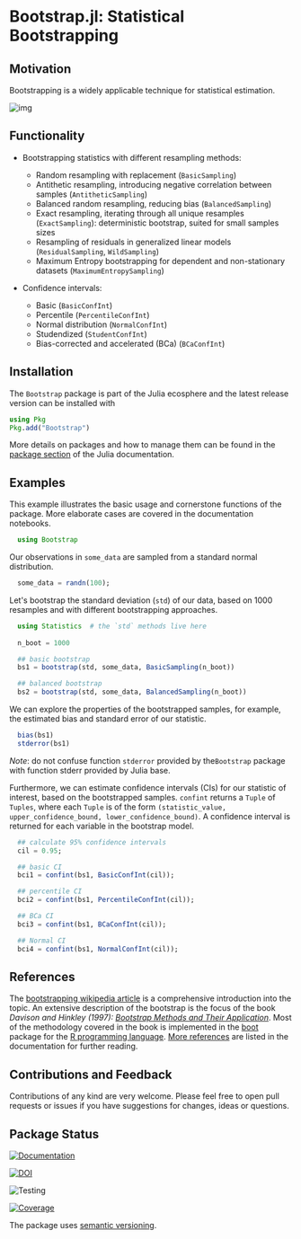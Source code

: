 # Bootstrap.jl: Statistical Bootstrapping


## Motivation

Bootstrapping is a widely applicable technique for statistical estimation.

![img](docs/src/assets/logo.png)


## Functionality

- Bootstrapping statistics with different resampling methods:
  - Random resampling with replacement (`BasicSampling`)
  - Antithetic resampling, introducing negative correlation between samples (`AntitheticSampling`)
  - Balanced random resampling, reducing bias (`BalancedSampling`)
  - Exact resampling, iterating through all unique resamples (`ExactSampling`):
    deterministic bootstrap, suited for small samples sizes
  - Resampling of residuals in generalized linear models (`ResidualSampling`, `WildSampling`)
  - Maximum Entropy bootstrapping for dependent and non-stationary datasets (`MaximumEntropySampling`)

- Confidence intervals:
  - Basic (`BasicConfInt`)
  - Percentile (`PercentileConfInt`)
  - Normal distribution (`NormalConfInt`)
  - Studendized (`StudentConfInt`)
  - Bias-corrected and accelerated (BCa) (`BCaConfInt`)


## Installation

The `Bootstrap` package is part of the Julia ecosphere and the latest release
version can be installed with

```julia
using Pkg
Pkg.add("Bootstrap")
```

More details on packages and how to manage them can be found in the [package
section](https://docs.julialang.org/en/v1/stdlib/Pkg/) of the Julia
documentation.


## Examples

This example illustrates the basic usage and cornerstone functions of the package.
More elaborate cases are covered in the documentation notebooks.

```julia
  using Bootstrap
```

Our observations in `some_data` are sampled from a standard normal distribution.

```julia
  some_data = randn(100);
```

Let's bootstrap the standard deviation (`std`) of our data, based on 1000
resamples and with different bootstrapping approaches.

```julia
  using Statistics  # the `std` methods live here
  
  n_boot = 1000

  ## basic bootstrap
  bs1 = bootstrap(std, some_data, BasicSampling(n_boot))

  ## balanced bootstrap
  bs2 = bootstrap(std, some_data, BalancedSampling(n_boot))
```

We can explore the properties of the bootstrapped samples, for example, the
estimated bias and standard error of our statistic.

```julia
  bias(bs1)
  stderror(bs1)
```

*Note*: do not confuse function ```stderror``` provided by the`Bootstrap` package with function stderr provided by Julia base.

Furthermore, we can estimate confidence intervals (CIs) for our statistic of
interest, based on the bootstrapped samples. `confint` returns a `Tuple` of `Tuples`,
where each `Tuple` is of the form `(statistic_value, upper_confidence_bound, lower_confidence_bound)`.
A confidence interval is returned for each variable in the bootstrap model.

```julia
  ## calculate 95% confidence intervals
  cil = 0.95;

  ## basic CI
  bci1 = confint(bs1, BasicConfInt(cil));

  ## percentile CI
  bci2 = confint(bs1, PercentileConfInt(cil));

  ## BCa CI
  bci3 = confint(bs1, BCaConfInt(cil));

  ## Normal CI
  bci4 = confint(bs1, NormalConfInt(cil));
```


## References

The [bootstrapping wikipedia article](https://en.wikipedia.org/wiki/Bootstrapping_(statistics))
is a comprehensive introduction into the topic.  An extensive description of the
bootstrap is the focus of the book *Davison and Hinkley (1997):
[Bootstrap Methods and Their Application](http://statwww.epfl.ch/davison/BMA/)*.
Most of the methodology covered in the book is implemented in the
[boot](https://cran.r-project.org/web/packages/boot/index.html) package for the
[R programming language](https://www.r-project.org/). [More references](docs/src/references.md)
are listed in the documentation for further reading.


## Contributions and Feedback

Contributions of any kind are very welcome. Please feel free to open pull
requests or issues if you have suggestions for changes, ideas or questions.


## Package Status

[![Documentation](https://img.shields.io/badge/docs-stable-blue.svg)](https://juliangehring.github.io/Bootstrap.jl/stable)

[![DOI](https://zenodo.org/badge/DOI/10.5281/zenodo.596080.svg)](https://doi.org/10.5281/zenodo.596080)

![Testing](https://github.com/juliangehring/Bootstrap.jl/workflows/Testing/badge.svg)

[![Coverage](https://codecov.io/gh/juliangehring/Bootstrap.jl/branch/master/graph/badge.svg)](https://codecov.io/gh/juliangehring/Bootstrap.jl)

The package uses [semantic versioning](https://semver.org/).
